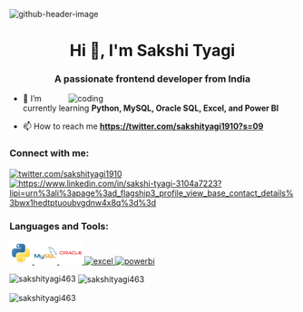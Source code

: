 ![github-header-image](https://github.com/sakshityagi463/sakshityagi463/assets/139478287/1b43a8a5-81a8-40c9-b3e1-3fcbe91ad516)

<h1 align="center">Hi 👋, I'm Sakshi Tyagi</h1>
<h3 align="center">A passionate frontend developer from India</h3>

<img  align = "right" src="https://user-images.githubusercontent.com/74038190/256977180-54fb7eef-b1e8-41dc-be97-57e4180b3b24.gif" alt="coding" width ="400">

- 🌱 I’m currently learning **Python, MySQL, Oracle SQL, Excel, and Power BI**

- 📫 How to reach me **https://twitter.com/sakshityagi1910?s=09**

<h3 align="left">Connect with me:</h3>
<p align="left">
<a href="https://twitter.com/twitter.com/sakshityagi1910" target="blank"><img align="center" src="https://raw.githubusercontent.com/rahuldkjain/github-profile-readme-generator/master/src/images/icons/Social/twitter.svg" alt="twitter.com/sakshityagi1910" height="30" width="40" /></a>
<a href="https://linkedin.com/in/https://www.linkedin.com/in/sakshi-tyagi-3104a7223?lipi=urn%3ali%3apage%3ad_flagship3_profile_view_base_contact_details%3bwx1hedtptuoubvgdnw4x8q%3d%3d" target="blank"><img align="center" src="https://raw.githubusercontent.com/rahuldkjain/github-profile-readme-generator/master/src/images/icons/Social/linked-in-alt.svg" alt="https://www.linkedin.com/in/sakshi-tyagi-3104a7223?lipi=urn%3ali%3apage%3ad_flagship3_profile_view_base_contact_details%3bwx1hedtptuoubvgdnw4x8q%3d%3d" height="30" width="40" /></a>
</p>

<h3 align="left">Languages and Tools:</h3>
<p align="left"> 
    <a href="https://www.python.org" target="_blank" rel="noreferrer"> 
        <img src="https://raw.githubusercontent.com/devicons/devicon/master/icons/python/python-original.svg" alt="python" width="40" height="40"/> 
    </a> 
    <a href="https://www.mysql.com/" target="_blank" rel="noreferrer"> 
        <img src="https://raw.githubusercontent.com/devicons/devicon/master/icons/mysql/mysql-original-wordmark.svg" alt="mysql" width="40" height="40"/> 
    </a> 
    <a href="https://www.oracle.com/database/" target="_blank" rel="noreferrer"> 
        <img src="https://raw.githubusercontent.com/devicons/devicon/master/icons/oracle/oracle-original.svg" alt="oracle" width="40" height="40"/> 
    </a> 
    <a href="https://www.microsoft.com/en-us/microsoft-365/excel" target="_blank" rel="noreferrer"> 
        <img src="https://upload.wikimedia.org/wikipedia/commons/thumb/8/86/Microsoft_Excel_2013_logo.svg/1200px-Microsoft_Excel_2013_logo.svg.png" alt="excel" width="40" height="40"/> 
    </a> 
    <a href="https://powerbi.microsoft.com/" target="_blank" rel="noreferrer"> 
        <img src="https://seeklogo.com/images/P/power-bi-logo-0C6C37E575-seeklogo.com.png" alt="powerbi" width="40" height="40"/> 
    </a> 
</p>


<p><img align="left" src="https://github-readme-stats.vercel.app/api/top-langs?username=sakshityagi463&show_icons=true&locale=en&layout=compact" alt="sakshityagi463" /></p>

<p>&nbsp;<img align="center" src="https://github-readme-stats.vercel.app/api?username=sakshityagi463&show_icons=true&locale=en" alt="sakshityagi463" /></p>

<p><img align="center" src="https://github-readme-streak-stats.herokuapp.com/?user=sakshityagi463&" alt="sakshityagi463" /></p>
